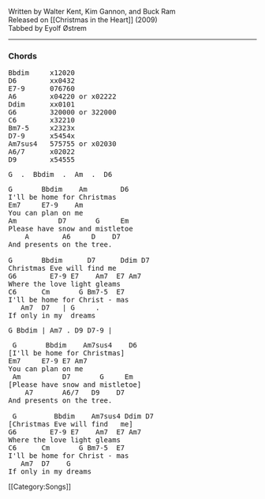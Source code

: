 <!--======================================================================-->
Written by Walter Kent, Kim Gannon, and Buck Ram<br>
Released on [[Christmas in the Heart]] (2009)<br>
Tabbed by Eyolf Østrem

<!--======================================================================-->

----
<h3>Chords</h3>  
<pre class="chords">
Bbdim     x12020
D6        xx0432
E7-9      076760
A6        x04220 or x02222
Ddim      xx0101
G6        320000 or 322000
C6        x32210
Bm7-5     x2323x
D7-9      x5454x
Am7sus4   575755 or x02030
A6/7      x02022
D9        x54555
</pre>
<!--======================================================================-->
<pre class="crd">
G  .  Bbdim  .  Am  .  D6
</pre>

<pre class="verse">
G       Bbdim    Am        D6
I'll be home for Christmas
Em7     E7-9    Am
You can plan on me
Am          D7       G     Em
Please have snow and mistletoe
    A        A6     D    D7
And presents on the tree.

G       Bbdim      D7      Ddim D7
Christmas Eve will find me
G6        E7-9 E7    Am7  E7 Am7
Where the love light gleams
C6      Cm       G Bm7-5  E7
I'll be home for Christ - mas
   Am7  D7   | G     .
If only in my  dreams
</pre>

<pre class="crd">
G Bbdim | Am7 . D9 D7-9 |
</pre>

<pre class="verse">
 G       Bbdim    Am7sus4    D6
[I'll be home for Christmas]
Em7     E7-9 E7 Am7
You can plan on me
 Am          D7       G     Em
[Please have snow and mistletoe]
    A7       A6/7   D9    D7
And presents on the tree.

 G         Bbdim    Am7sus4 Ddim D7
[Christmas Eve will find   me]
G6        E7-9 E7    Am7  E7 Am7
Where the love light gleams
C6      Cm       G Bm7-5  E7
I'll be home for Christ - mas
   Am7  D7    G
If only in my dreams
</pre>

[[Category:Songs]]